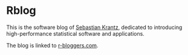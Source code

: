 # Rblog
This is the software blog of [Sebastian Krantz](https://github.com/SebKrantz), dedicated to introducing high-performance statistical software and applications.  

The blog is linked to [r-bloggers.com](https://www.r-bloggers.com/).